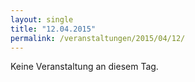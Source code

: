```yaml
---
layout: single
title: "12.04.2015"
permalink: /veranstaltungen/2015/04/12/
---
```


Keine Veranstaltung an diesem Tag.
